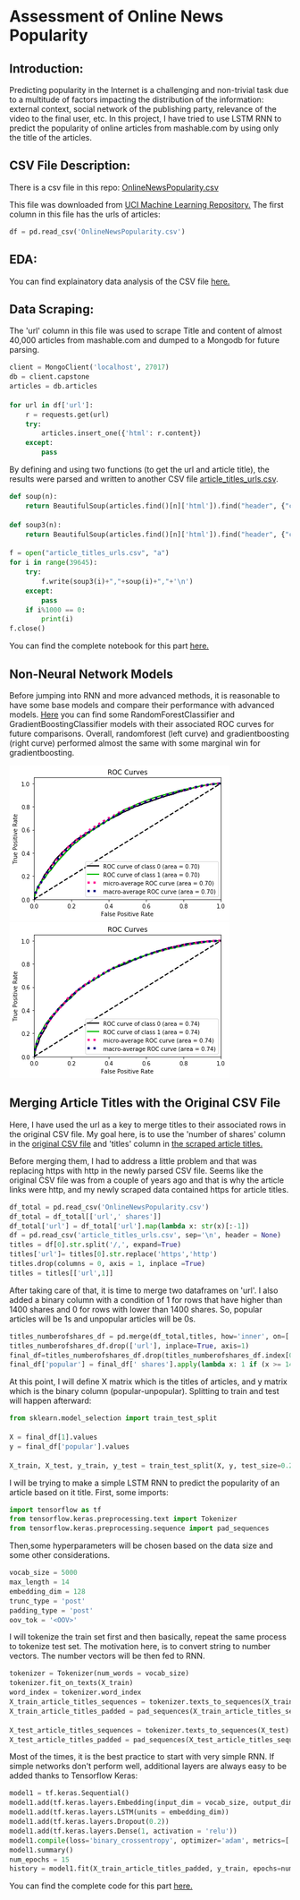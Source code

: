 # Assessment of Online News Popularity

## Introduction:
Predicting popularity in the Internet is a challenging and non-trivial task due to a multitude of factors impacting the distribution of the information: external context, social network of the publishing party, relevance of the video to the final user, etc. In this project, I have tried to use LSTM RNN to predict the popularity of online articles from mashable.com by using only the title of the articles.

## CSV File Description:
There is a csv file in this repo: [OnlineNewsPopularity.csv](https://github.com/farzad-yousefi/Assessment-of-online-news-popularity/blob/master/OnlineNewsPopularity.csv.)

This file was downloaded from [UCI Machine Learning Repository.](https://archive.ics.uci.edu/ml/datasets/online+news+popularity) The first column in this file has the urls of articles:
```python
df = pd.read_csv('OnlineNewsPopularity.csv')
```
## EDA:
You can find explainatory data analysis of the CSV file [here.](https://github.com/farzad-yousefi/Assessment-of-online-news-popularity/blob/master/Newspopularity_EDA.ipynb)

## Data Scraping:
The 'url' column in this file was used to scrape Title and content of almost 40,000 articles from mashable.com and dumped to a Mongodb for future parsing.
```python
client = MongoClient('localhost', 27017)
db = client.capstone
articles = db.articles

for url in df['url']:
    r = requests.get(url)
    try:
        articles.insert_one({'html': r.content})
    except:
        pass
```
By defining and using two functions (to get the url and article title), the results were parsed and written to another CSV  file [article_titles_urls.csv](https://github.com/farzad-yousefi/Assessment-of-online-news-popularity/blob/master/article_titles_urls.csv).  
```python
def soup(n):
    return BeautifulSoup(articles.find()[n]['html']).find("header", {"class": "article-header"}).find("h1").text
    
def soup3(n):
    return BeautifulSoup(articles.find()[n]['html']).find("header", {"class": "article-header"}).find("h1")['href']

f = open("article_titles_urls.csv", "a")
for i in range(39645):
    try:
        f.write(soup3(i)+","+soup(i)+","+'\n')
    except:
        pass
    if i%1000 == 0:
        print(i)
f.close()
```
You can find the complete notebook for this part [here.](https://github.com/farzad-yousefi/Assessment-of-online-news-popularity/blob/master/Scraping_parsing_article_titles.ipynb)

## Non-Neural Network Models
Before jumping into RNN and more advanced methods, it is reasonable to have some base models and compare their performance with advanced models. [Here](https://github.com/farzad-yousefi/Assessment-of-online-news-popularity/blob/master/models.ipynb) you can find some RandomForestClassifier and GradientBoostingClassifier models with their associated ROC curves for future comparisons.
Overall, randomforest (left curve) and gradientboosting (right curve) performed almost the same with some marginal win for gradientboosting.

![ROC curve for RFC](https://github.com/farzad-yousefi/Assessment-of-online-news-popularity/blob/master/RFC.png)
![ROC curve for GBC](https://github.com/farzad-yousefi/Assessment-of-online-news-popularity/blob/master/GBC.png)



## Merging Article Titles with the Original CSV File
Here, I have used the url as a key to merge titles to their associated rows in the original CSV file. My goal here, is to use the 'number of shares' column in the [original CSV file](https://github.com/farzad-yousefi/Assessment-of-online-news-popularity/blob/master/OnlineNewsPopularity.csv) and 'titles' column in [the scraped article titles.](https://github.com/farzad-yousefi/Assessment-of-online-news-popularity/blob/master/article_titles_urls.csv)

Before merging them, I had to address a little problem and that was replacing https with http in the newly parsed CSV file. Seems like the original CSV file was from a couple of years ago and that is why the article links were http, and my newly scraped data contained https for article titles.
```python
df_total = pd.read_csv('OnlineNewsPopularity.csv')
df_total = df_total[['url',' shares']]
df_total['url'] = df_total['url'].map(lambda x: str(x)[:-1])
df = pd.read_csv('article_titles_urls.csv', sep='\n', header = None)
titles = df[0].str.split('/,', expand=True)
titles['url']= titles[0].str.replace('https','http')
titles.drop(columns = 0, axis = 1, inplace =True)
titles = titles[['url',1]]

```
After taking care of that, it is time to merge two dataframes on 'url'. I also added a binary column with a condition of 1 for rows that have higher than 1400 shares and 0 for rows with lower than 1400 shares. So, popular articles will be 1s and unpopular articles will be 0s.

```python
titles_numberofshares_df = pd.merge(df_total,titles, how='inner', on=['url'])
titles_numberofshares_df.drop(['url'], inplace=True, axis=1)
final_df=titles_numberofshares_df.drop(titles_numberofshares_df.index[0])
final_df['popular'] = final_df[' shares'].apply(lambda x: 1 if (x >= 1400) else 0)
```
At this point, I will define X matrix which is the titles of articles, and y matrix which is the binary column (popular-unpopular). Splitting to train and test will happen afterward:

```python
from sklearn.model_selection import train_test_split

X = final_df[1].values
y = final_df['popular'].values

X_train, X_test, y_train, y_test = train_test_split(X, y, test_size=0.2, random_state=42)
```
I will be trying to make a simple LSTM RNN to predict the popularity of an article based on it title. First, some imports:

```python
import tensorflow as tf
from tensorflow.keras.preprocessing.text import Tokenizer
from tensorflow.keras.preprocessing.sequence import pad_sequences
```
Then,some hyperparameters will be chosen based on the data size and some other considerations.

```python
vocab_size = 5000
max_length = 14
embedding_dim = 128
trunc_type = 'post'
padding_type = 'post'
oov_tok = '<OOV>'
```
I will tokenize the train set first and then basically, repeat the same process to tokenize test set. The motivation here, is to convert string to number vectors. The number vectors will be then fed to RNN.


```python
tokenizer = Tokenizer(num_words = vocab_size)
tokenizer.fit_on_texts(X_train)
word_index = tokenizer.word_index
X_train_article_titles_sequences = tokenizer.texts_to_sequences(X_train)
X_train_article_titles_padded = pad_sequences(X_train_article_titles_sequences, maxlen=max_length, padding=padding_type, truncating=trunc_type)

X_test_article_titles_sequences = tokenizer.texts_to_sequences(X_test)
X_test_article_titles_padded = pad_sequences(X_test_article_titles_sequences, maxlen=max_length, padding=padding_type, truncating=trunc_type)
```
Most of the times, it is the best practice to start with very simple RNN. If simple networks don't perform well, additional layers are always easy to be added thanks to Tensorflow Keras:

```python
model1 = tf.keras.Sequential()
model1.add(tf.keras.layers.Embedding(input_dim = vocab_size, output_dim = embedding_dim, input_length = max_length))
model1.add(tf.keras.layers.LSTM(units = embedding_dim))
model1.add(tf.keras.layers.Dropout(0.2))
model1.add(tf.keras.layers.Dense(1, activation = 'relu'))
model1.compile(loss='binary_crossentropy', optimizer='adam', metrics=['accuracy'])
model1.summary()
num_epochs = 15
history = model1.fit(X_train_article_titles_padded, y_train, epochs=num_epochs, validation_data=(X_test_article_titles_padded, y_test), verbose=2)
```
You can find the complete code for this part [here.](https://github.com/farzad-yousefi/Assessment-of-online-news-popularity/blob/master/LSTM_RNN_news_popularity.ipynb)







